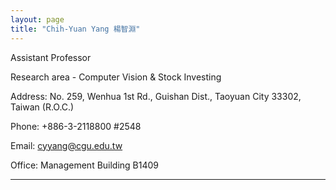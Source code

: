 ```yaml
---
layout: page
title: "Chih-Yuan Yang 楊智淵"
---
```


Assistant Professor

Research area - Computer Vision & Stock Investing

Address: No. 259, Wenhua 1st Rd., Guishan Dist., Taoyuan City 33302, Taiwan (R.O.C.)

Phone: +886-3-2118800 #2548

Email: cyyang@cgu.edu.tw

Office: Management Building B1409

---
